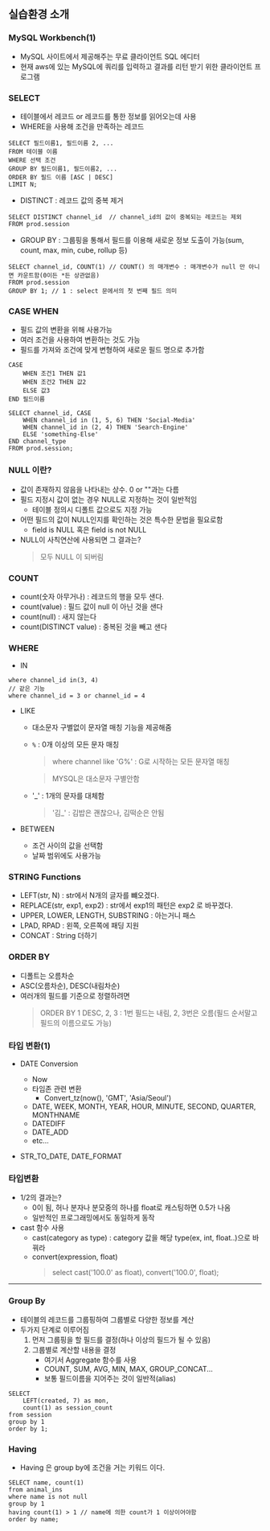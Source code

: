 ## 실습환경 소개

### MySQL Workbench(1)

- MySQL 사이트에서 제공해주는 무료 클라이언트 SQL 에디터
- 현재 aws에 있는 MySQL에 쿼리를 입력하고 결과를 리턴 받기 위한 클라이언트 프로그램

### SELECT

- 테이블에서 레코드 or 레코드를 통한 정보를 읽어오는데 사용
- WHERE을 사용해 조건을 만족하는 레코드

```MySQL
SELECT 필드이름1, 필드이름 2, ...
FROM 테이블 이름
WHERE 선택 조건
GROUP BY 필드이름1, 필드이름2, ...
ORDER BY 필드 이름 [ASC | DESC]
LIMIT N;
```

- DISTINCT : 레코드 값의 중복 제거

```MySQL
SELECT DISTINCT channel_id  // channel_id의 값이 중복되는 레코드는 제외
FROM prod.session
```

- GROUP BY : 그룹핑을 통해서 필드를 이용해 새로운 정보 도출이 가능(sum, count, max, min, cube, rollup 등)

```MySQL
SELECT channel_id, COUNT(1) // COUNT() 의 매개변수 : 매개변수가 null 만 아니면 카운트함(0이든 *든 상관없음)
FROM prod.session
GROUP BY 1; // 1 : select 문에서의 첫 번째 필드 의미
```

### CASE WHEN

- 필드 값의 변환을 위해 사용가능
- 여러 조건을 사용하여 변환하는 것도 가능
- 필드를 가져와 조건에 맞게 변형하여 새로운 필드 명으로 추가함

```MySQL
CASE
    WHEN 조건1 THEN 값1
    WHEN 조건2 THEN 값2
    ELSE 값3
END 필드이름

SELECT channel_id, CASE
    WHEN channel_id in (1, 5, 6) THEN 'Social-Media'
    WHEN channel_id in (2, 4) THEN 'Search-Engine'
    ELSE 'something-Else'
END channel_type
FROM prod.session;
```

### NULL 이란?

- 값이 존재하지 않음을 나타내는 상수. 0 or ""과는 다름
- 필드 지정시 값이 없는 경우 NULL로 지정하는 것이 일반적임
  - 테이블 정의시 디폴트 값으로도 지정 가능
- 어떤 필드의 값이 NULL인지를 확인하는 것은 특수한 문법을 필요로함
  - field is NULL 혹은 field is not NULL
- NULL이 사칙연산에 사용되면 그 결과는?
  > 모두 NULL 이 되버림

### COUNT

- count(숫자 아무거나) : 레코드의 행을 모두 샌다.
- count(value) : 필드 값이 null 이 아닌 것을 샌다
- count(null) : 새지 않는다
- count(DISTINCT value) : 중복된 것을 빼고 샌다

### WHERE

- IN

```
where channel_id in(3, 4)
// 같은 기능
where channel_id = 3 or channel_id = 4
```

- LIKE

  - 대소문자 구별없이 문자열 매칭 기능을 제공해줌
  - `%` : 0개 이상의 모든 문자 매칭

    > where channel like 'G%' : G로 시작하는 모든 문자열 매칭

    > MYSQL은 대소문자 구별안함

  - '\_' : 1개의 문자를 대체함
    > '김\_' : 김밥은 괜찮으나, 김떡순은 안됨

- BETWEEN
  - 조건 사이의 값을 선택함
  - 날짜 범위에도 사용가능

### STRING Functions

- LEFT(str, N) : str에서 N개의 글자를 뺴오겠다.
- REPLACE(str, exp1, exp2) : str에서 exp1의 패턴은 exp2 로 바꾸겠다.
- UPPER, LOWER, LENGTH, SUBSTRING : 아는거니 패스
- LPAD, RPAD : 왼쪽, 오른쪽에 패딩 지원
- CONCAT : String 더하기

### ORDER BY

- 디폴트는 오름차순
- ASC(오름차순), DESC(내림차순)
- 여러개의 필드를 기준으로 정렬하려면
  > ORDER BY 1 DESC, 2, 3 : 1번 필드는 내림, 2, 3번은 오름(필드 순서말고 필드의 이름으로도 가능)

### 타입 변환(1)

- DATE Conversion

  - Now
  - 타임존 관련 변환
    - Convert_tz(now(), 'GMT', 'Asia/Seoul')
  - DATE, WEEK, MONTH, YEAR, HOUR, MINUTE, SECOND, QUARTER, MONTHNAME
  - DATEDIFF
  - DATE_ADD
  - etc...

- STR_TO_DATE, DATE_FORMAT

### 타입변환

- 1/2의 결과는?
  - 0이 됨, 허나 분자나 분모중의 하나를 float로 캐스팅하면 0.5가 나옴
  - 일반적인 프로그래밍에서도 동일하게 동작
- cast 함수 사용
  - cast(category as type) : category 값을 해당 type(ex, int, float..)으로 바꿔라
  - convert(expression, float)
    > select cast('100.0' as float), convert('100.0', float);

---

### Group By

- 테이블의 레코드를 그룹핑하여 그룹별로 다양한 정보를 계산
- 두가지 단계로 이루어짐
  1. 먼저 그룹핑을 할 필드를 결정(하나 이상의 필드가 될 수 있음)
  2. 그룹별로 계산할 내용을 결정
     - 여기서 Aggregate 함수를 사용
     - COUNT, SUM, AVG, MIN, MAX, GROUP_CONCAT...
     - 보통 필드이름을 지어주는 것이 일반적(alias)

```
SELECT
	LEFT(created, 7) as mon,
    count(1) as session_count
from session
group by 1
order by 1;
```

### Having

- Having 은 group by에 조건을 거는 키워드 이다.

```
SELECT name, count(1)
from animal_ins
where name is not null
group by 1
having count(1) > 1 // name에 의한 count가 1 이상이어야함
order by name;
```
